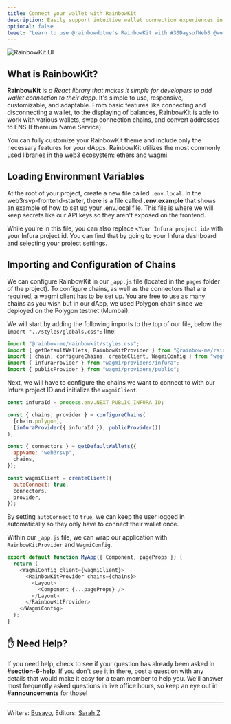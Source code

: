 ```yaml
---
title: Connect your wallet with RainbowKit
description: Easily support intuitive wallet connection experiences in your dapp by using RainbowKit, a React library.
optional: false
tweet: "Learn to use @rainbowdotme's RainbowKit with #30DaysofWeb3 @womenbuildweb3 🌈"
---
```


![RainbowKit UI](https://i.imgur.com/QgE9oIj.jpg)

## What is RainbowKit?

**RainbowKit** is _a React library that makes it simple for developers to add wallet connection to their dapp_. It's simple to use, responsive, customizable, and adaptable. From basic features like connecting and disconnecting a wallet, to the displaying of balances, RainbowKit is able to work with various wallets, swap connection chains, and convert addresses to ENS (Ethereum Name Service).

You can fully customize your RainbowKit theme and include only the necessary features for your dApps. RainbowKit utilizes the most commonly used libraries in the web3 ecosystem: ethers and wagmi.

## Loading Environment Variables

At the root of your project, create a new file called `.env.local`. In the web3rsvp-frontend-starter, there is a file called **.env.example** that shows an example of how to set up your .env.local file. This file is where we will keep secrets like our API keys so they aren't exposed on the frontend.

While you're in this file, you can also replace `<Your Infura project id>` with your Infura project id. You can find that by going to your Infura dashboard and selecting your project settings.

## Importing and Configuration of Chains

We can configure RainbowKit in our `_app.js` file (located in the `pages` folder of the project). To configure chains, as well as the connectors that are required, a wagmi client has to be set up. You are free to use as many chains as you wish but in our dApp, we used Polygon chain since we deployed on the Polygon testnet (Mumbai).

We will start by adding the following imports to the top of our file, below the `import "../styles/globals.css";` line:

```javascript
import "@rainbow-me/rainbowkit/styles.css";
import { getDefaultWallets, RainbowKitProvider } from "@rainbow-me/rainbowkit";
import { chain, configureChains, createClient, WagmiConfig } from "wagmi";
import { infuraProvider } from "wagmi/providers/infura";
import { publicProvider } from "wagmi/providers/public";
```

Next, we will have to configure the chains we want to connect to with our Infura project ID and initialize the `wagmiClient`.

```javascript
const infuraId = process.env.NEXT_PUBLIC_INFURA_ID;

const { chains, provider } = configureChains(
  [chain.polygon],
  [infuraProvider({ infuraId }), publicProvider()]
);

const { connectors } = getDefaultWallets({
  appName: "web3rsvp",
  chains,
});

const wagmiClient = createClient({
  autoConnect: true,
  connectors,
  provider,
});
```

By setting `autoConnect` to `true`, we can keep the user logged in automatically so they only have to connect their wallet once.

Within our `_app.js` file, we can wrap our application with `RainbowKitProvider` and `WagmiConfig`.

```javascript
export default function MyApp({ Component, pageProps }) {
  return (
    <WagmiConfig client={wagmiClient}>
      <RainbowKitProvider chains={chains}>
        <Layout>
          <Component {...pageProps} />
        </Layout>
      </RainbowKitProvider>
    </WagmiConfig>
  );
}
```

## ✋ Need Help?

If you need help, check to see if your question has already been asked in **#section-6-help**. If you don't see it in there, post a question with any details that would make it easy for a team member to help you. We'll answer most frequently asked questions in live office hours, so keep an eye out in **#announcements** for those!

---

Writers: [Busayo](https://twitter.com/AmoweO),
Editors: [Sarah Z](https://twitter.com/haegeez)
